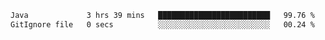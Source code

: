 <!--START_SECTION:waka-->

```txt
Java             3 hrs 39 mins   █████████████████████████   99.76 %
GitIgnore file   0 secs          ░░░░░░░░░░░░░░░░░░░░░░░░░   00.24 %
```

<!--END_SECTION:waka-->
